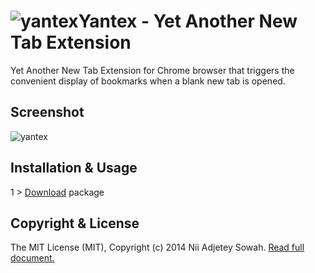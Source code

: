 ![yantex](https://raw.github.com/nadjetey/yantex/master/icons/icon48.png)Yantex - Yet Another New Tab Extension
==============

Yet Another New Tab Extension for Chrome browser that triggers the convenient display of bookmarks when a blank new tab is opened.

## Screenshot
![yantex](https://raw.github.com/nadjetey/yantex/master/screenshots/yantex.png)

## Installation & Usage
1 > [Download](yantex.crx) package

## Copyright & License
The MIT License (MIT), Copyright (c) 2014 Nii Adjetey Sowah. [Read full document.](LICENSE)
